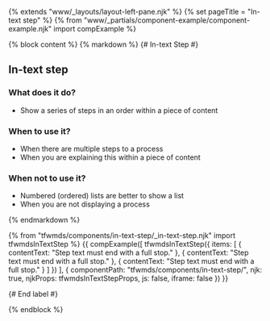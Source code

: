 {% extends "www/_layouts/layout-left-pane.njk" %}
{% set pageTitle = "In-text step" %}
{% from "www/_partials/component-example/component-example.njk" import compExample %}

{% block content %}
{% markdown %}
{# In-text Step #}

## In-text step

### What does it do?

- Show a series of steps in an order within a piece of content

### When to use it?

- When there are multiple steps to a process
- When you are explaining this within a piece of content

### When not to use it?

- Numbered (ordered) lists are better to show a list
- When you are not displaying a process

{% endmarkdown %}

{% from "tfwmds/components/in-text-step/_in-text-step.njk" import tfwmdsInTextStep %}
{{
    compExample([
        tfwmdsInTextStep({
            items: [
                {
                    contentText: "Step text must end with a full stop."
                },
                {
                    contentText: "Step text must end with a full stop."
                },
                {
                    contentText: "Step text must end with a full stop."
                }
            ]
        })
    ],
    {
        componentPath: "tfwmds/components/in-text-step/",
        njk: true,
        njkProps: tfwmdsInTextStepProps,
        js: false,
        iframe: false
    })
}}

{# End label #}

{% endblock %}
